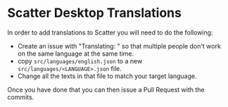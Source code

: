 # Scatter Desktop Translations

In order to add translations to Scatter you will need to do the following:
- Create an issue with "Translating: <LANGUAGE>" so that multiple people don't work on the same language at the same time.
- copy `src/languages/english.json` to a new `src/languages/<LANGUAGE>.json` file.
- Change all the texts in that file to match your target language.

Once you have done that you can then issue a Pull Request with the commits.



